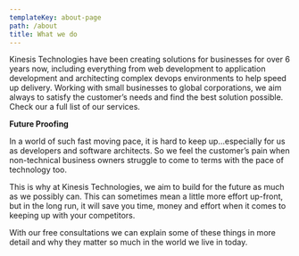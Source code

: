 ```yaml
---
templateKey: about-page
path: /about
title: What we do
---
```

Kinesis Technologies have been creating solutions for businesses for over 6 years now, including everything from web development to application development and architecting complex devops environments to help speed up delivery. Working with small businesses to global corporations, we aim always to satisfy the customer’s needs and find the best solution possible. Check our a full list of our services.

**Future Proofing**

In a world of such fast moving pace, it is hard to keep up…especially for us as developers and software architects. So we feel the customer’s pain when non-technical business owners struggle to come to terms with the pace of technology too.

This is why at Kinesis Technologies, we aim to build for the future as much as we possibly can. This can sometimes mean a little more effort up-front, but in the long run, it will save you time, money and effort when it comes to keeping up with your competitors.

With our free consultations we can explain some of these things in more detail and why they matter so much in the world we live in today.